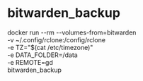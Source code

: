 # bitwarden_backup
docker run --rm --volumes-from=bitwarden \
-v ~/.config/rclone:/config/rclone \
-e TZ="$(cat /etc/timezone)" \
-e DATA_FOLDER=/data \
-e REMOTE=gd \
bitwarden_backup
